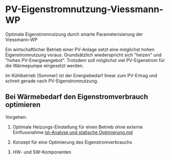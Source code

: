 # PV-Eigenstromnutzung-Viessmann-WP
Optimale Eigenstromnutzung durch smarte Parameterisierung der Viessmann-WP

Ein wirtschaftlicher Betrieb einer PV-Anlage setzt eine möglichst hohen Eigenstromnutzung voraus. Grundsätzlich wiederspricht sich "heizen" und "hohes PV-Energieangebot". Trotzdem soll möglichst viel PV-Eigenstrom für die Wärmepumpe eingesetzt werden.

Im Kühlbetrieb (Sommer) ist der Energiebedarf linear zum PV-Ertrag und schreit gerade nach PV-Eigenstromnutzung.

## Bei Wärmebedarf den Eigenstromverbrauch optimieren 

Vorgehen:

1. Optimale Heizungs-Einstellung für einen Betrieb ohne externe Einflussnahme
[Ist-Analyse und statische Optimierung.md](https://github.com/mktech-gh/PV-Eigenstromnutzung-Viessmann-WP/files/10745195/Ist-Analyse.und.statische.Optimierung.md)

2. Konzept für eine Optimierung des Eigenstromverbrauchs
3. HW- und SW-Komponenten

